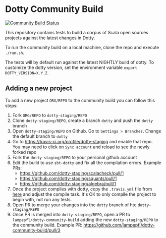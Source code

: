 # Dotty Community Build
[![Community Build Status](https://travis-ci.org/lampepfl/dotty-community-build.svg?branch=master)](https://travis-ci.org/lampepfl/dotty-community-build)

This repository contains tests to build a corpus of Scala open sources projects
against the latest changes in Dotty.

To run the community build on a local machine, clone the repo and execute `./run.sh`.

The tests will by default run against the latest NIGHTLY build of dotty.
To customize the dotty version, set the environment variable `export DOTTY_VERSION=X.Y.Z`.

## Adding a new project
To add a new project `ORG/REPO` to the community build you can follow this steps:
1. Fork `ORG/REPO` to `dotty-staging/REPO`
2. Clone `dotty-staging/REPO`, create a branch `dotty` and push the `dotty` branch 
3. Open `dotty-staging/REPO` on Github. Go to `Settings > Branches`. Change the default branch to `dotty`
4. Go to https://travis-ci.org/profile/dotty-staging and enable that repo. You may need to click on `Sync account` and
   reload to see the newly forked repo
5. Fork the `dotty-staging/REPO` to your personal github account
6. Edit the build to use `sbt-dotty` and fix all the compilation errors. Example PRs:
    - https://github.com/dotty-staging/scalacheck/pull/1
    - https://github.com/dotty-staging/squants/pull/1
    - https://github.com/dotty-staging/algebra/pull/1
7. Once the project complies with dotty, copy the `.travis.yml` file from
   [here](https://github.com/dotty-staging/squants/blob/37ea54761b5e80ddc0dfc273fc4bbad430f201f5/.travis.yml#L3)
   and adjust the compile task. It's OK to only compile the project to begin with, not run any tests.
8. Open PR to merge your changes into the `dotty` branch of hte `dotty-staging/REPO`
9. Once PR is merged into `dotty-staging/REPO`, open a PR to `lampepfl/dotty-community-build` adding the new
   `dotty-staging/REPO` to the community build. Example PR: https://github.com/lampepfl/dotty-community-build/pull/3
